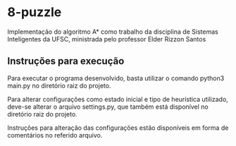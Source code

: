 # 8-puzzle

Implementação do algoritmo A* como trabalho da disciplina de Sistemas Inteligentes da UFSC, ministrada pelo professor Elder Rizzon Santos

## Instruções para execução

Para executar o programa desenvolvido, basta utilizar o comando python3 main.py no diretório raiz do projeto.

Para alterar configurações como estado inicial e tipo de heurística utilizado, deve-se alterar o arquivo settings.py, que também está disponível no diretório raiz do projeto. 

Instruções para alteração das configurações estão disponíveis em forma de comentários no referido arquivo.
